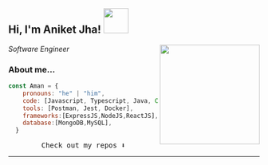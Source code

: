 <h2> Hi, I'm Aniket Jha! <img src="https://media.giphy.com/media/mGcNjsfWAjY5AEZNw6/giphy.gif" width="50"></h2>
<img align='right' src="https://media.giphy.com/media/jIgXf4hgbHCeKiXpvt/giphy.gif" width="200">
<p><em>Software Engineer
</em></p>

### About me... 

```javascript
const Aman = {
    pronouns: "he" | "him",
    code: [Javascript, Typescript, Java, CSS, HTML],
    tools: [Postman, Jest, Docker],
    frameworks:[ExpressJS,NodeJS,ReactJS],
    database:[MongoDB,MySQL],
  }
```

<p align="center"><samp>
Check out my repos ⬇️  
 </samp>
  </p>

---
